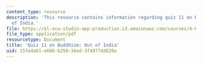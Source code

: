 ```yaml
---
content_type: resource
description: 'This resource contains information regarding quiz 11 on Buddhism: Out
  of India.'
file: https://ol-ocw-studio-app-production.s3.amazonaws.com/courses/4-605-introduction-to-the-history-and-theory-of-architecture-spring-2012/157e4a61e606b25016ed3f4977dd620a_MIT4_605S12_quiz11.pdf
file_type: application/pdf
resourcetype: Document
title: 'Quiz 11 on Buddhism: Out of India'
uid: 157e4a61-e606-b250-16ed-3f4977dd620a
---
```

